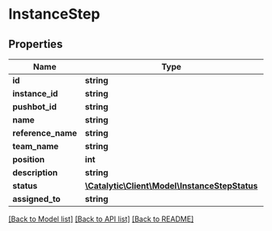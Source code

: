 # InstanceStep

## Properties
Name | Type | Description | Notes
------------ | ------------- | ------------- | -------------
**id** | **string** |  | 
**instance_id** | **string** |  | 
**pushbot_id** | **string** |  | 
**name** | **string** |  | 
**reference_name** | **string** |  | 
**team_name** | **string** |  | 
**position** | **int** |  | [optional] 
**description** | **string** |  | [optional] 
**status** | [**\Catalytic\Client\Model\InstanceStepStatus**](InstanceStepStatus.md) |  | [optional] 
**assigned_to** | **string** |  | [optional] 

[[Back to Model list]](../../README.md#documentation-for-models) [[Back to API list]](../../README.md#documentation-for-api-endpoints) [[Back to README]](../../README.md)

